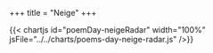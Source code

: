 +++
title = "Neige"
+++

{{< chartjs id="poemDay-neigeRadar" width="100%" jsFile="../../charts/poems-day-neige-radar.js" />}}
